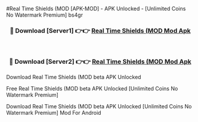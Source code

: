 #Real Time Shields (MOD [APK-MOD] - APK Unlocked - [Unlimited Coins No Watermark Premium] bs4gr



<div align="center">

<h3>🔴 Download [Server1] 👉👉 <a href="https://momento.my/?title=Real_Time_Shields_(MOD">Real Time Shields (MOD Mod Apk</a></h3><br>

<h3>🔴 Download [Server2] 👉👉 <a href="https://momento.my/?title=Real_Time_Shields_(MOD">Real Time Shields (MOD Mod Apk</a></h3>
</div>



Download Real Time Shields (MOD beta APK Unlocked

Free Real Time Shields (MOD beta APK Unlocked [Unlimited Coins No Watermark Premium]

Download Real Time Shields (MOD beta APK Unlocked [Unlimited Coins No Watermark Premium] Mod For Android
